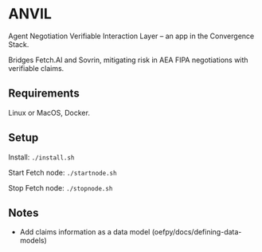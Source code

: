 # ANVIL

Agent Negotiation Verifiable Interaction Layer – an app in the Convergence Stack.

Bridges Fetch.AI and Sovrin, mitigating risk in AEA FIPA negotiations with verifiable claims.


## Requirements

Linux or MacOS, Docker.


## Setup

Install: `./install.sh`

Start Fetch node: `./startnode.sh`

Stop Fetch node: `./stopnode.sh`


## Notes

- Add claims information as a data model (oefpy/docs/defining-data-models)
